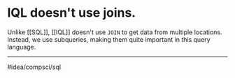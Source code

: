 # IQL doesn't use joins. 
Unlike [[SQL]], [[IQL]] doesn't use `JOIN` to get data from multiple locations. Instead, we use subqueries, making them quite important in this query language.

---
#idea/compsci/sql 

